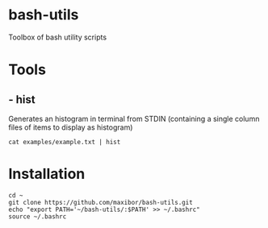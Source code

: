 # bash-utils
Toolbox of bash utility scripts

# Tools
## - hist
Generates an histogram in terminal from STDIN (containing a single column files of items to display as histogram)

```
cat examples/example.txt | hist
```
# Installation

```
cd ~
git clone https://github.com/maxibor/bash-utils.git
echo "export PATH='~/bash-utils/:$PATH' >> ~/.bashrc"
source ~/.bashrc
```
